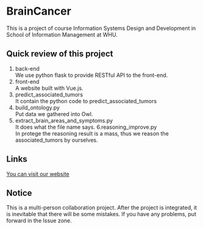 # BrainCancer
This is a project of course Information Systems Design and Development in School of Information Management at WHU.

## Quick review of this project
1. back-end<br/>
We use python flask to provide RESTful API to the front-end.
2. front-end<br/>
A website built with Vue.js.
3. predict_associated_tumors<br/>
It contain the python code to predict_associated_tumors
4. build_ontology.py<br/>
Put data we gathered into Owl.
5. extract_brain_areas_and_symptoms.py<br/>
It does what the file name says. 
6.reasoning_improve.py<br/>
In protege the reasoning result is a mass, thus we reason the associated_tumors by ourselves.

## Links
[You can visit our website](http://218.197.150.149:8080/braincancer/)

## Notice
This is a multi-person collaboration project. After the project is integrated, it is inevitable that there will be some mistakes. If you have any problems, put forward in the Issue zone.
